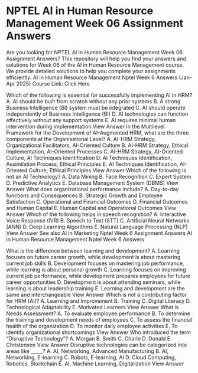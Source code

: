 # NPTEL AI in Human Resource Management Week 06 Assignment Answers

Are you looking for NPTEL AI in Human Resource Management Week 06 Assignment Answers? This repository will help you find your answers and solutions for Week 06 of the AI in Human Resource Management course. We provide detailed solutions to help you complete your assignments efficiently.
AI in Human Resource Management Nptel Week 6 Answers (Jan-Apr 2025)
Course Link: Click Here

Which of the following is essential for successfully implementing AI in HRM?
A. AI should be built from scratch without any prior systems
B. A strong Business Intelligence (BI) system must be integrated
C. AI should operate independently of Business Intelligence (BI)
D. AI technologies can function effectively without any support systems
E. AI requires minimal human intervention during implementation
View Answer
In the Multilevel Framework for the Development of AI-Augmented HRM, what are the three components at the Organisational Level?
A. AI-HRM Strategy, Organizational Facilitators, AI-Oriented Culture
B. AI-HRM Strategy, Ethical Implementation, AI-Oriented Processes
C. AI-HRM Strategy, AI-Oriented Culture, AI Techniques Identification
D. AI Techniques Identification, Assimilation Process, Ethical Principles
E. AI Techniques Identification, AI-Oriented Culture, Ethical Principles
View Answer
Which of the following is not an AI Technology?
A. Data Mining
B. Face Recognition
C. Expert System
D. Predictive Analytics
E. Database Management System (DBMS)
View Answer
What does organizational performance include?
A. Day-to-day functions and Consequences
B. Strategic Growth and Employee Satisfaction
C. Operational and Financial Outcomes
D. Financial Outcomes and Human Capital
E. Human Capital and Operational Outcomes
View Answer
Which of the following helps in speech recognition?
A. Interactive Voice Response (IVR)
B. Speech to Text (STT)
C. Artificial Neural Networks (ANN)
D. Deep Learning Algorithms
E. Natural Language Processing (NLP)
View Answer
See also  AI in Marketing Nptel Week 6 Assignment Answers
AI in Human Resource Management Nptel Week 6 Answers

What is the difference between learning and development?
A. Learning focuses on future career growth, while development is about mastering current job skills
B. Development focuses on mastering job performance, while learning is about personal growth
C. Learning focuses on improving current job performance, while development prepares employees for future career opportunities
D. Development is about attending seminars, while learning is about leadership training
E. Learning and development are the same and interchangeable
View Answer
Which is not a contributing factor for HRM (AI)?
A. Learning and Improvement
B. Training
C. Digital Literacy
D. Technological Adaptability
E. Motivated Learners
View Answer
What is Needs Assessment?
A. To evaluate employee performance
B. To determine the training and development needs of employees
C. To assess the financial health of the organization
D. To monitor daily employee activities
E. To identify organizational shortcomings
View Answer
Who introduced the term “Disruptive Technology”?
A. Morgan
B. Smith
C. Charle
D. Donald
E. Christensen
View Answer
Disruptive technologies can be categorized into areas like _____?
A. AI, Networking, Advanced Manufacturing
B. AI, Networking, E-learning
C. Robots, E-learning, AI
D. Cloud Computing, Robotics, Blockchain
E. AI, Machine Learning, Digitalization
View Answer
